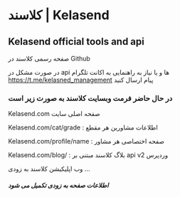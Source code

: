 # کلاسند | Kelasend
## Kelasend official tools and api

صفحه رسمی کلاسند در Github

در صورت مشکل در api ها و یا نیاز به راهنمایی به اکانت تلگرام https://t.me/kelasned_management پیام ارسال کنید


 ### در حال حاضر فرمت وبسایت کلاسند به صورت زیر است


Kelasend.com صفحه اصلی سایت

Kelasend.com/cat/grade : اطلاعات مشاورین هر مقطع

Kelasend.com/profile/name : صفحه اختصاصی هر مشاور

Kelasend.com/blog/ : بلاگ کلاسند مبتنی بر api v2 وردپرس



وب اپلیکیشن کلاسند به زودی ...

##### اطلاعات صفحه به زودی تکمیل می شود
